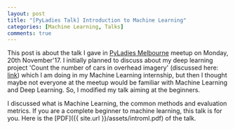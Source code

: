 ```yaml
---
layout: post
title: "[PyLadies Talk] Introduction to Machine Learning"
categories: [Machine Learning, Talks]
comments: true
---
```


This post is about the talk I gave in [PyLadies Melbourne](https://www.meetup.com/en-AU/PyLadies-Melbourne/events/241058465/) meetup on Monday, 20th November'17.
I initially planned to discuss about my deep learning project 'Count the number of cars in
overhead imagery' (discussed here: [link](https://alisha17.github.io/silverpond/2017/10/18/mlai.html)) which I am doing in my Machine Learning internship,
but then I thought maybe not everyone at the meetup would be familiar with Machine Learning and
Deep Learning. So, I modified my talk aiming at the beginners.

I discussed what is Machine Learning, the common methods and evaluation metrics. If you are a
complete beginner to machine learning, this talk is for you. Here is the [PDF]({{ site.url }}/assets/introml.pdf) of the talk.



